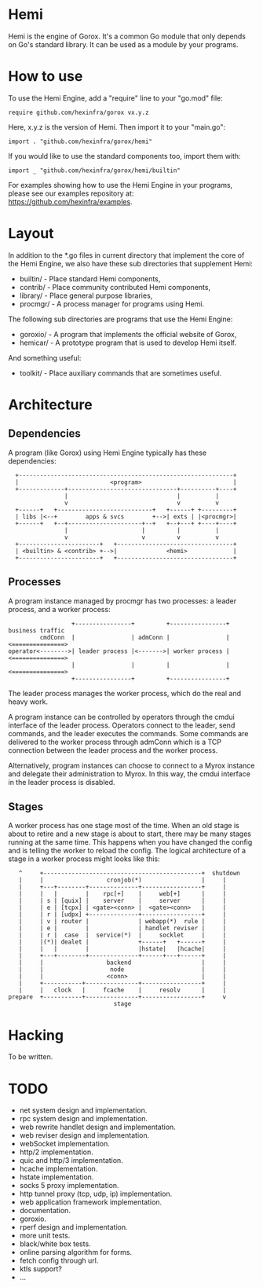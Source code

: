 Hemi
====

Hemi is the engine of Gorox. It's a common Go module that only depends on Go's
standard library. It can be used as a module by your programs.


How to use
==========

To use the Hemi Engine, add a "require" line to your "go.mod" file:

    require github.com/hexinfra/gorox vx.y.z

Here, x.y.z is the version of Hemi. Then import it to your "main.go":

    import . "github.com/hexinfra/gorox/hemi"

If you would like to use the standard components too, import them with:

    import _ "github.com/hexinfra/gorox/hemi/builtin"

For examples showing how to use the Hemi Engine in your programs, please see our
examples repository at: https://github.com/hexinfra/examples.


Layout
======

In addition to the *.go files in current directory that implement the core of
the Hemi Engine, we also have these sub directories that supplement Hemi:

  * builtin/  - Place standard Hemi components,
  * contrib/  - Place community contributed Hemi components,
  * library/  - Place general purpose libraries,
  * procmgr/  - A process manager for programs using Hemi.

The following sub directories are programs that use the Hemi Engine:

  * goroxio/  - A program that implements the official website of Gorox,
  * hemicar/  - A prototype program that is used to develop Hemi itself.

And something useful:

  * toolkit/  - Place auxiliary commands that are sometimes useful.


Architecture
============

Dependencies
------------

A program (like Gorox) using Hemi Engine typically has these dependencies:

```
  +-------------------------------------------------------------+
  |                          <program>                          |
  +-------------+-------------------------------+----------+----+
                |                               |          |
                v                               v          v
  +------+   +---------------------------+   +------+ +---------+
  | libs |<--+        apps & svcs        +-->| exts | |<procmgr>|
  +------+   +--+---------------------+--+   +--+---+ +----+----+
                |                     |         |          |
                v                     v         v          v
  +-----------------------+   +---------------------------------+
  | <builtin> & <contrib> +-->|              <hemi>             |
  +-----------------------+   +---------------------------------+
```

Processes
---------

A program instance managed by procmgr has two processes: a leader process, and a
worker process:

```
                  +----------------+         +----------------+ business traffic
         cmdConn  |                | admConn |                |<===============>
operator<-------->| leader process |<------->| worker process |<===============>
                  |                |         |                |<===============>
                  +----------------+         +----------------+
```

The leader process manages the worker process, which do the real and heavy work.

A program instance can be controlled by operators through the cmdui interface of
the leader process. Operators connect to the leader, send commands, and the
leader executes the commands. Some commands are delivered to the worker process
through admConn which is a TCP connection between the leader process and the
worker process.

Alternatively, program instances can choose to connect to a Myrox instance and
delegate their administration to Myrox. In this way, the cmdui interface in the
leader process is disabled.

Stages
------

A worker process has one stage most of the time. When an old stage is about to
retire and a new stage is about to start, there may be many stages running at
the same time. This happens when you have changed the config and is telling the
worker to reload the config. The logical architecture of a stage in a worker
process might looks like this:

```
   ^     +---------------------------------------------+  shutdown
   |     |                  cronjob(*)                 |     |
   |     +---+--------+--------------+-----------------+     |
   |     |   |        |    rpc[+]    |     web[+]      |     |
   |     | s | [quix] |    server    |     server      |     |
   |     | e | [tcpx] | <gate><conn> |  <gate><conn>   |     |
   |     | r | [udpx] +--------------+-----------------+     |
   |     | v | router |              | webapp(*)  rule |     |
   |     | e |        |              | handlet reviser |     |
   |     | r |  case  |  service(*)  |     socklet     |     |
   |     |(*)| dealet |              +------+   +------+     |
   |     |   |        |              |hstate|   |hcache|     |
   |     +---+--------+--------------+------+---+------+     |
   |     |                  backend                    |     |
   |     |                   node                      |     |
   |     |                  <conn>                     |     |
   |     +-----------+---------------+-----------------+     |
   |     |   clock   |     fcache    |     resolv      |     |
prepare  +-----------+---------------+-----------------+     v
                              stage

```


Hacking
=======

To be written.


TODO
====

* net system design and implementation.
* rpc system design and implementation.
* web rewrite handlet design and implementation.
* web reviser design and implementation.
* webSocket implementation.
* http/2 implementation.
* quic and http/3 implementation.
* hcache implementation.
* hstate implementation.
* socks 5 proxy implementation.
* http tunnel proxy (tcp, udp, ip) implementation.
* web application framework implementation.
* documentation.
* goroxio.
* rperf design and implementation.
* more unit tests.
* black/white box tests.
* online parsing algorithm for forms.
* fetch config through url.
* ktls support?
* ...
